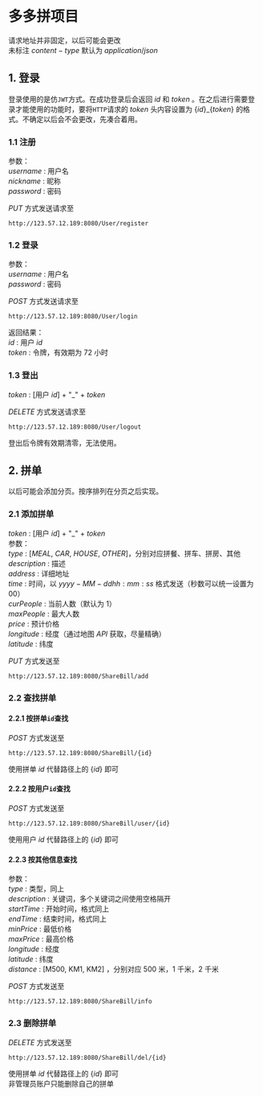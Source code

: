 # 多多拼项目

请求地址并非固定，以后可能会更改  
未标注 $content-type$ 默认为 $application/json$

## 1. 登录

登录使用的是仿`JWT`方式。在成功登录后会返回 $id$ 和 $token$ 。在之后进行需要登录才能使用的功能时，要将`HTTP`请求的 $token$ 头内容设置为 $\{id\}\_\{token\}$ 的格式。不确定以后会不会更改，先凑合着用。

### 1.1 注册

参数：  
$username$ : 用户名  
$nickname$ : 昵称  
$password$ : 密码  

$PUT$ 方式发送请求至

```url
http://123.57.12.189:8080/User/register
```

### 1.2 登录

参数：  
$username$ : 用户名  
$password$ : 密码  

$POST$ 方式发送请求至

```url
http://123.57.12.189:8080/User/login
```

返回结果：  
$id$ : 用户 $id$  
$token$ : 令牌，有效期为 $72$ 小时

### 1.3 登出

$token$ : [用户 $id$] + "_" + $token$  

$DELETE$ 方式发送请求至

```url
http://123.57.12.189:8080/User/logout
```

登出后令牌有效期清零，无法使用。

## 2. 拼单

以后可能会添加分页。按序排列在分页之后实现。

### 2.1 添加拼单

$token$ : [用户 $id$] + "_" + $token$  
参数：  
$type$ : [$MEAL$, $CAR$, $HOUSE$, $OTHER$]，分别对应拼餐、拼车、拼房、其他  
$description$ : 描述  
$address$ : 详细地址  
$time$ : 时间，以 $yyyy-MM-dd hh:mm:ss$ 格式发送（秒数可以统一设置为 $00$）  
$curPeople$ : 当前人数（默认为 $1$）  
$maxPeople$ : 最大人数  
$price$ : 预计价格  
$longitude$ : 经度（通过地图 $API$ 获取，尽量精确）  
$latitude$ : 纬度  

$PUT$ 方式发送至

```url
http://123.57.12.189:8080/ShareBill/add
```

### 2.2 查找拼单

#### 2.2.1 按拼单`id`查找

$POST$ 方式发送至

```url
http://123.57.12.189:8080/ShareBill/{id}
```

使用拼单 $id$ 代替路径上的 $\{id\}$ 即可

#### 2.2.2 按用户`id`查找

$POST$ 方式发送至

```url
http://123.57.12.189:8080/ShareBill/user/{id}
```

使用用户 $id$ 代替路径上的 $\{id\}$ 即可

#### 2.2.3 按其他信息查找
 
参数：  
$type$ : 类型，同上  
$description$ : 关键词，多个关键词之间使用空格隔开  
$startTime$ : 开始时间，格式同上  
$endTime$ : 结束时间，格式同上  
$minPrice$ : 最低价格  
$maxPrice$ : 最高价格  
$longitude$ : 经度  
$latitude$ : 纬度  
$distance$ : [M500, KM1, KM2] ，分别对应 $500$ 米，$1$ 千米，$2$ 千米  

$POST$ 方式发送至

```url
http://123.57.12.189:8080/ShareBill/info
```

### 2.3 删除拼单

$DELETE$ 方式发送至

```url
http://123.57.12.189:8080/ShareBill/del/{id}
```

使用拼单 $id$ 代替路径上的 $\{id\}$ 即可  
非管理员账户只能删除自己的拼单
